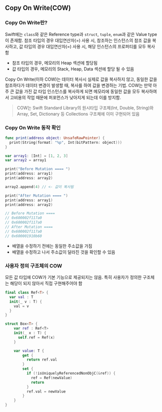## Copy On Write(COW)

### Copy On Write란?

Swift에는 `class`와 같은 Reference type과 `struct`, `tuple`, `enum`과 같은 Value type이 존재함. 참조 타입의 경우 대입연산자(=) 사용 시, 참조하는 인스턴스의 참조 값을 복사하고, 값 타입의 경우 대입연산자(=) 사용 시, 해당 인스턴스의 프로퍼티를 모두 복사함

- 참조 타입의 경우, 메모리의 Heap 섹션에 할당됨
- 값 타입의 경우, 메모리의 Stack, Heap, Data 섹션에 할당 될 수 있음

Copy On Write(이하 COW)는 데이터 복사시 실제로 값을 복사하지 않고, 동일한 값을 참조하다가 데이터 변경이 발생할 때, 복사를 하여 값을 변경하는 기법.
COW는 만약 아주 큰 값을 가진 값 타입 인스턴스를 복사하게 되면 메모리에 동일한 값을 모두 복사하여서 고비용의 작업 때문에 퍼포먼스가 낮아지게 되는데 이를 방지함.

> COW는 Swift Standard Library의 원시타입 구조체(Int, Double, String)와 Array, Set, Dictionary 등 Collections 구조체에 이미 구현되어 있음

### Copy On Write 동작 확인

```swift
func print(address object: UnsafeRawPointer) {
  print(String(format: "%p", Int(bitPattern: object)))
}

var array1: [Int] = [1, 2, 3]
var array2 = array1

print("Before Mutation ==== ")
print(address: array1)
print(address: array2)

array2.append(4) // <- 값이 복사됨

print("After Mutation ==== ")
print(address: array1)
print(address: array2)

// Before Mutation ====
// 0x600002f117a0
// 0x600002f117a0
// After Mutation ====
// 0x600002f117a0
// 0x600001910b60
```

- 배열을 수정하기 전에는 동일한 주소값을 가짐
- 배열을 수정하고 나서 주소값이 달라진 것을 확인할 수 있음

### 사용자 정의 구조체의 COW

모든 값 타입에 COW가 기본 기능으로 제공되지는 않음. 특히 사용자가 정의한 구조체는 해당이 되지 않아서 직접 구현해주어야 함

```swift
final class Ref<T> {
  var val : T
  init(_ v : T) {
    val = v
  }
}

struct Box<T> {
    var ref : Ref<T>
    init(_ x : T) {
      self.ref = Ref(x)
    }

    var value: T {
        get {
          return ref.val
        }
        set {
          if (!isUniquelyReferencedNonObjC(&ref)) {
            ref = Ref(newValue)
            return
          }
          ref.val = newValue
        }
    }
}
```
